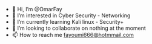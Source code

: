 - 👋 Hi, I’m @OmarFay
- 👀 I’m interested in Cyber Security - Networking
- 🌱 I’m currently learning Kali linux - Security+ 
- 💞️ I’m looking to collaborate on nothing at the moment
- 📫 How to reach me fayoumi666@hotmmail.com

<!---
OmarFay/OmarFay is a ✨ special ✨ repository because its `README.md` (this file) appears on your GitHub profile.
You can click the Preview link to take a look at your changes.
--->

